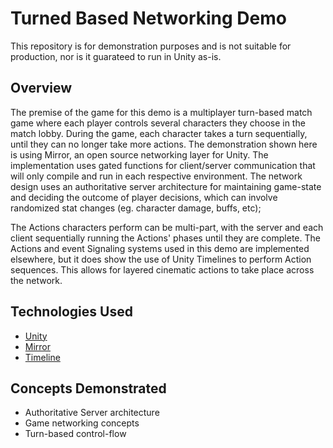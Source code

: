 # Turned Based Networking Demo
This repository is for demonstration purposes and is not suitable for production, nor is it guarateed to run in Unity as-is.

## Overview
The premise of the game for this demo is a multiplayer turn-based match game where each player controls several characters they choose in the match lobby.  During the game, each character takes a turn sequentially, until they can no longer take more actions.  The demonstration shown here is using Mirror, an open source networking layer for Unity.  The implementation uses gated functions for client/server communication that will only compile and run in each respective environment.  The network design uses an authoritative server architecture for maintaining game-state and deciding the outcome of player decisions, which can involve randomized stat changes (eg. character damage, buffs, etc);

The Actions characters perform can be multi-part, with the server and each client sequentially running the Actions' phases until they are complete.  The Actions and event Signaling systems used in this demo are implemented elsewhere, but it does show the use of Unity Timelines to perform Action sequences.  This allows for layered cinematic actions to take place across the network.

## Technologies Used
* [Unity](https://unity.com/)
* [Mirror](https://mirror-networking.com/)
* [Timeline](https://docs.unity3d.com/Packages/com.unity.timeline@1.8/manual/index.html)

## Concepts Demonstrated
* Authoritative Server architecture
* Game networking concepts
* Turn-based control-flow
